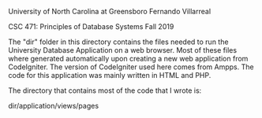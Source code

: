 University of North Carolina at Greensboro
Fernando Villarreal

CSC 471: Principles of Database Systems
Fall 2019

The "dir" folder in this directory contains the files needed to run the University Database Application on a web browser. Most of these files where generated automatically upon creating a new web application from CodeIgniter. The version of CodeIgniter used here comes from Ampps. The code for this application was mainly written in HTML and PHP.

The directory that contains most of the code that I wrote is:

dir/application/views/pages